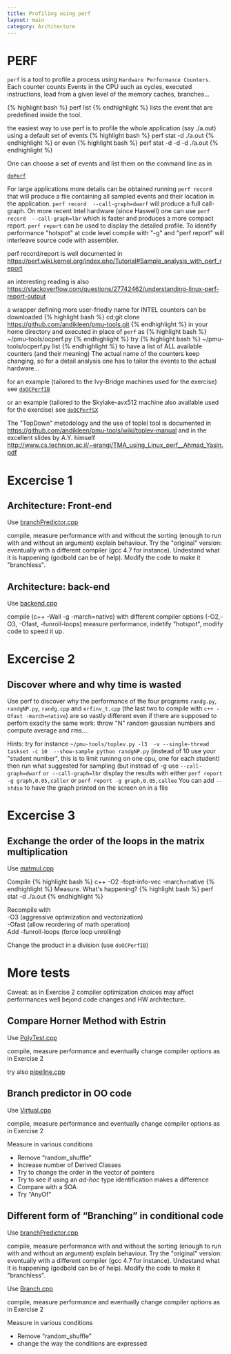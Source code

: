 ```yaml
---
title: Profiling using perf
layout: main
category: Architecture
---
```


PERF
====


``perf`` is a tool to profile a process using ``Hardware Performance Counters``. Each counter counts
Events in the CPU such as cycles, executed instructions, load from a given level of the memory caches,
branches...

{% highlight bash %}
perf list
{% endhighlight %}
lists the event that are predefined inside the tool.


the easiest way to use perf is to profile the whole application (say ./a.out) using a default set of events
{% highlight bash %}
perf stat -d ./a.out
{% endhighlight %}
or even
{% highlight bash %}
perf stat -d -d -d ./a.out
{% endhighlight %}


One can choose a set of events and list them on the command line as in

[`doPerf`]({{site.exercises_repo}}/hands-on/architecture/doPerf)

For large applications more details can be obtained running ``perf record``  that will produce a file containing all sampled events and their location in the application.
``perf record  --call-graph=dwarf`` will produce a full call-graph. On more recent Intel hardware (since Haswell)
one can use ``perf record  --call-graph=lbr`` which is faster and produces a more compact report.
``perf report`` can be used to display the detailed profile.
To identify performance "hotspot" at code level compile with "-g" and "perf report" will interleave source code with assembler.

perf record/report is well documented in
https://perf.wiki.kernel.org/index.php/Tutorial#Sample_analysis_with_perf_report

an interesting reading is also
https://stackoverflow.com/questions/27742462/understanding-linux-perf-report-output


a wrapper defining more user-friedly name for INTEL counters can be downloaded
{% highlight bash %}
cd;git clone https://github.com/andikleen/pmu-tools.git
{% endhighlight %}
in your home directory
and executed in place of `perf` as
 {% highlight bash %}
~/pmu-tools/ocperf.py
{% endhighlight %}
try
{% highlight bash %}
~/pmu-tools/ocperf.py list
{% endhighlight %}
to have a list of ALL available counters (and their meaning)
The actual name of the counters keep changing, so for a detail analysis one has to tailor the events to the actual hardware...

for an example (tailored to the Ivy-Bridge machines used for the exercise) see
[`doOCPerfIB`]({{site.exercises_repo}}/hands-on/architecture/doOCPerfIB)

or an example (tailored to the Skylake-avx512 machine also available used for the exercise) see
[`doOCPerfSX`]({{site.exercises_repo}}/hands-on/architecture/doOCPerfSX)

The "TopDown" metodology and the use of toplel tool is documented in
https://github.com/andikleen/pmu-tools/wiki/toplev-manual
and in the excellent slides by A.Y. himself
http://www.cs.technion.ac.il/~erangi/TMA_using_Linux_perf__Ahmad_Yasin.pdf


Excercise 1
===========

Architecture: Front-end
-----------------------

Use [branchPredictor.cpp]({{site.exercises_repo}}/hands-on/architecture/branchPredictor.cpp)

compile, measure performance with and without the sorting (enough to run with and without an argument)
explain behaviour. Try the "original" version: eventually with a different compiler (gcc 4.7 for instance).
Undestand what it is happening (godbold can be of help). Modify the code to make it "branchless".

Architecture: back-end
-----------------------

Use [backend.cpp]({{site.exercises_repo}}/hands-on/architecture/bachend.cpp)

compile (c++ -Wall -g -march=native) with different compiler options (-O2,-O3, -Ofast, -funroll-loops) measure performance,
indetify "hotspot", modify code to speed it up.


Excercise 2
===========


Discover where and why time is wasted
-------------------------------------

Use perf to discover why the performance of the four programs
``randg.py``, ``randgNP.py``, ``randg.cpp`` and ``erfinv_t.cpp``
(the last two to compile with ``c++ -Ofast -march=native``)
are so vastly different even if there are supposed to perfom exaclty the same work:
throw "N" random gaussian numbers and compute average and rms....

Hints:
try for instance
``~/pmu-tools/toplev.py -l3  -v --single-thread taskset -c 10  --show-sample python randgNP.py``
(instead of 10 use your "student number", this is to limit runinng on one cpu, one for each student)
then run what suggested for sampling (but instead of -g use ``--call-graph=dwarf`` ``or --call-graph=lbr``
display the results with either ``perf report -g graph,0.05,caller`` or ``perf report -g graph,0.05,callee``
You can add ``--stdio`` to have the graph printed on the screen on in a file


Excercise 3
===========

Exchange the order of the loops in the matrix multiplication
------------------------------------------------------------

Use [matmul.cpp]({{site.exercises_repo}}/hands-on/architecture/matmul.cpp)

Compile
{% highlight bash %}
c++ -O2 -fopt-info-vec -march=native
{% endhighlight %}
Measure. What's happening?
{% highlight bash %}
perf stat -d ./a.out
{% endhighlight %}

Recompile with<br>
-O3  (aggressive optimization and vectorization)<br>
-Ofast (allow reordering of math operation)<br>
Add -funroll-loops (force loop unrolling)

Change the product in a division
(use `doOCPerfIB`)

More tests
==========


Caveat: as in Exercise 2 compiler optimization choices may affect performances well bejond
code changes and HW architecture.



Compare Horner Method with Estrin
----------------------------------


Use [PolyTest.cpp]({{site.exercises_repo}}/hands-on/architecture/PolyTest.cpp)

compile, measure performance and eventually change compiler options as in Exercise 2

try also [pipeline.cpp]({{site.exercises_repo}}/hands-on/architecture/pipeline.cpp)


Branch predictor in OO code
----------------------------------

Use [Virtual.cpp]({{site.exercises_repo}}/hands-on/architecture/Virtual.cpp)

compile, measure performance and eventually change compiler options as in Exercise 2

Measure in various conditions
   * Remove “random_shuffle”
   * Increase number of Derived Classes
   * Try to change the order in the vector of pointers
   * Try to see if using an _ad-hoc_ type identification makes a difference
   * Compare with a SOA
   * Try “AnyOf”





Different form of “Branching” in conditional code
----------------------------------

Use [branchPredictor.cpp]({{site.exercises_repo}}/hands-on/architecture/branchPredictor.cpp)

compile, measure performance with and without the sorting (enough to run with and without an argument)
explain behaviour. Try the "original" version: eventually with a different compiler (gcc 4.7 for instance).
Undestand what it is happening (godbold can be of help). Modify the code to make it "branchless".


Use [Branch.cpp]({{site.exercises_repo}}/hands-on/architecture/Branch.cpp)

compile, measure performance and eventually change compiler options as in Exercise 2

Measure in various conditions
   * Remove “random_shuffle”
   * change the way the conditions are expressed

